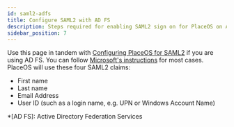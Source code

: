 ```yaml
---
id: saml2-adfs
title: Configure SAML2 with AD FS
description: Steps required for enabling SAML2 sign on for PlaceOS on ADFS
sidebar_position: 7
---
```


Use this page in tandem with [Configuring PlaceOS for SAML2](configure-saml.md) if you are using AD FS.
You can follow [Microsoft's instructions](https://docs.microsoft.com/en-us/windows-server/identity/ad-fs/operations/create-a-relying-party-trust) for most cases. 
PlaceOS will use these four SAML2 claims:

* First name
* Last name
* Email Address
* User ID (such as a login name, e.g. UPN or Windows Account Name)

*[AD FS]: Active Directory Federation Services
